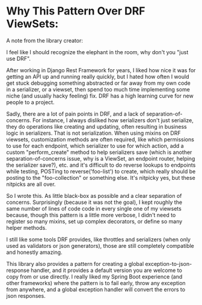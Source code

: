 # Why This Pattern Over DRF ViewSets:

A note from the library creator:

I feel like I should recognize the elephant in the room, why don't you "just use DRF".

After working in Django Rest Framework for years, I liked how nice it was for getting an API up and running really quickly, but I hated how often I would get stuck debugging something abstracted or far away from my own code in a serializer, or a viewset, then spend too much time implementing some niche (and usually hacky feeling) fix. DRF has a high learning curve for new people to a project.

Sadly, there are a lot of pain points in DRF, and a lack of separation-of-concerns. For instance, I always disliked how serializers don't just serialize, they do operations like creating and updating, often resulting in business logic in serializers. That is not serialization. When using mixins on DRF viewsets, customization methods are often required, like which permissions to use for each endpoint, which serializer to use for which action, add a custom "perform_create" method to help serializers save (which is another separation-of-concerns issue, why is a ViewSet, an endpoint router, helping the serializer save?), etc. and it's difficult to do reverse lookups to endpoints while testing, POSTing to reverse('foo-list') to create, which really should be posting to the "foo-collection" or something else. It's nitpicky yes, but these nitpicks are all over.

So I wrote this. As little black-box as possible and a clear separation of concerns. Surprisingly (because it was not the goal), I kept roughly the same number of lines of code code in every single one of my viewsets because, though this pattern is a little more verbose, I didn't need to register so many mixins, set up complex decorators, or define so many helper methods.

I still like some tools DRF provides, like throttles and serializers (when only used as validators or json generators), those are still completely compatible and honestly amazing.

This library also provides a pattern for creating a global exception-to-json-response handler, and it provides a default version you are welcome to copy from or use directly. I really liked my Spring Boot experience (and other frameworks) where the pattern is to fail early, throw any exception from anywhere, and a global exception handler will convert the errors to json responses.